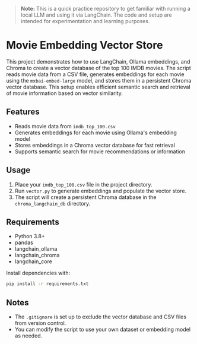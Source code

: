 > **Note:** This is a quick practice repository to get familiar with running a local LLM and using it via LangChain. The code and setup are intended for experimentation and learning purposes.

# Movie Embedding Vector Store

This project demonstrates how to use LangChain, Ollama embeddings, and Chroma to create a vector database of the top 100 IMDB movies. The script reads movie data from a CSV file, generates embeddings for each movie using the `mxbai-embed-large` model, and stores them in a persistent Chroma vector database. This setup enables efficient semantic search and retrieval of movie information based on vector similarity.

## Features
- Reads movie data from `imdb_top_100.csv`
- Generates embeddings for each movie using Ollama's embedding model
- Stores embeddings in a Chroma vector database for fast retrieval
- Supports semantic search for movie recommendations or information

## Usage
1. Place your `imdb_top_100.csv` file in the project directory.
2. Run `vector.py` to generate embeddings and populate the vector store.
3. The script will create a persistent Chroma database in the `chroma_langchain_db` directory.

## Requirements
- Python 3.8+
- pandas
- langchain_ollama
- langchain_chroma
- langchain_core

Install dependencies with:
```bash
pip install -r requirements.txt
```

## Notes
- The `.gitignore` is set up to exclude the vector database and CSV files from version control.
- You can modify the script to use your own dataset or embedding model as needed. 